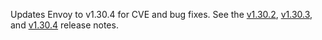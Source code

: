 Updates Envoy to v1.30.4 for CVE and bug fixes. See the [v1.30.2](https://www.envoyproxy.io/docs/envoy/v1.30.2/version_history/v1.30/v1.30.2), [v1.30.3](https://www.envoyproxy.io/docs/envoy/v1.30.3/version_history/v1.30/v1.30.3), and [v1.30.4](https://www.envoyproxy.io/docs/envoy/v1.30.4/version_history/v1.30/v1.30.4) release notes.
